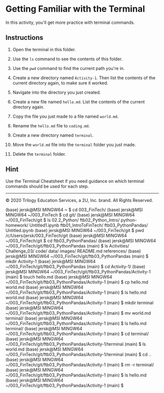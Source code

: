 # Getting Familiar with the Terminal

In this activity, you'll get more practice with terminal commands.

## Instructions

1. Open the terminal in this folder.

2. Use the `ls` command to see the contents of this folder.

3. Use the `pwd` command to find the current path you're in.

4. Create a new directory named `Activity-1`. Then list the contents of the current directory again, to make sure it worked.

5. Navigate into the directory you just created.

6. Create a new file named `hello.md`. List the contents of the current directory again.

7. Copy the file you just made to a file named `world.md`.

8. Rename the `hello.md` file to `coding.md`.

9. Create a new directory named `terminal`.

10. Move the `world.md` file into the `terminal` folder you just made.

11. Delete the `terminal` folder.

## Hint

Use the Terminal Cheatsheet if you need guidance on which terminal commands should be used for each step.

---

© 2020 Trilogy Education Services, a 2U, Inc. brand. All Rights Reserved.

(base)
jersk@MSI MINGW64 ~
$ cd 003_FinTech/
(base)
jersk@MSI MINGW64 ~/003_FinTech
$ cd git/
(base)
jersk@MSI MINGW64 ~/003_FinTech/git
$ ls
02.2_Python/           ftb02_Python_Intro/  python-homework/  Untitled1.ipynb
ftb01_IntroToFinTech/  ftb03_PythonPandas/  Untitled.ipynb
(base)
jersk@MSI MINGW64 ~/003_FinTech/git
$ pwd
/c/Users/jersk/003_FinTech/git
(base)
jersk@MSI MINGW64 ~/003_FinTech/git
$ cd ftb03_PythonPandas/
(base)
jersk@MSI MINGW64 ~/003_FinTech/git/ftb03_PythonPandas (main)
$ ls
Activities/  Challenge_03/  code/  data/  images/  README.md  references/
(base)
jersk@MSI MINGW64 ~/003_FinTech/git/ftb03_PythonPandas (main)
$ mkdir Activity-1
(base)
jersk@MSI MINGW64 ~/003_FinTech/git/ftb03_PythonPandas (main)
$ cd Activity-1/
(base)
jersk@MSI MINGW64 ~/003_FinTech/git/ftb03_PythonPandas/Activity-1 (main)
$ touch hello.md
(base)
jersk@MSI MINGW64 ~/003_FinTech/git/ftb03_PythonPandas/Activity-1 (main)
$ cp hello.md world.md
(base)
jersk@MSI MINGW64 ~/003_FinTech/git/ftb03_PythonPandas/Activity-1 (main)
$ ls
hello.md  world.md
(base)
jersk@MSI MINGW64 ~/003_FinTech/git/ftb03_PythonPandas/Activity-1 (main)
$ mkdir terminal
(base)
jersk@MSI MINGW64 ~/003_FinTech/git/ftb03_PythonPandas/Activity-1 (main)
$ mv world.md terminal/
(base)
jersk@MSI MINGW64 ~/003_FinTech/git/ftb03_PythonPandas/Activity-1 (main)
$ ls
hello.md  terminal/
(base)
jersk@MSI MINGW64 ~/003_FinTech/git/ftb03_PythonPandas/Activity-1 (main)
$ cd terminal/
(base)
jersk@MSI MINGW64 ~/003_FinTech/git/ftb03_PythonPandas/Activity-1/terminal (main)
$ ls
world.md
(base)
jersk@MSI MINGW64 ~/003_FinTech/git/ftb03_PythonPandas/Activity-1/terminal (main)
$ cd ..
(base)
jersk@MSI MINGW64 ~/003_FinTech/git/ftb03_PythonPandas/Activity-1 (main)
$ rm -r terminal/
(base)
jersk@MSI MINGW64 ~/003_FinTech/git/ftb03_PythonPandas/Activity-1 (main)
$ ls
hello.md
(base)
jersk@MSI MINGW64 ~/003_FinTech/git/ftb03_PythonPandas/Activity-1 (main)
$